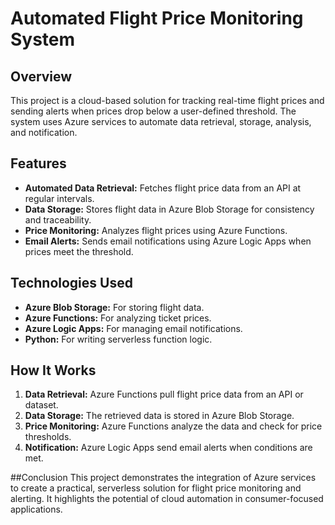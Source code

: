 # Automated Flight Price Monitoring System

## Overview
This project is a cloud-based solution for tracking real-time flight prices and sending alerts when prices drop below a user-defined threshold. The system uses Azure services to automate data retrieval, storage, analysis, and notification.

## Features
- **Automated Data Retrieval:** Fetches flight price data from an API at regular intervals.
- **Data Storage:** Stores flight data in Azure Blob Storage for consistency and traceability.
- **Price Monitoring:** Analyzes flight prices using Azure Functions.
- **Email Alerts:** Sends email notifications using Azure Logic Apps when prices meet the threshold.

## Technologies Used
- **Azure Blob Storage:** For storing flight data.
- **Azure Functions:** For analyzing ticket prices.
- **Azure Logic Apps:** For managing email notifications.
- **Python:** For writing serverless function logic.

## How It Works
1. **Data Retrieval:** Azure Functions pull flight price data from an API or dataset.
2. **Data Storage:** The retrieved data is stored in Azure Blob Storage.
3. **Price Monitoring:** Azure Functions analyze the data and check for price thresholds.
4. **Notification:** Azure Logic Apps send email alerts when conditions are met.

##Conclusion
This project demonstrates the integration of Azure services to create a practical, serverless solution for flight price monitoring and alerting. It highlights the potential of cloud automation in consumer-focused applications.

